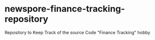 # newspore-finance-tracking-repository
Repository to Keep Track of the source Code "Finance Tracking" hobby
